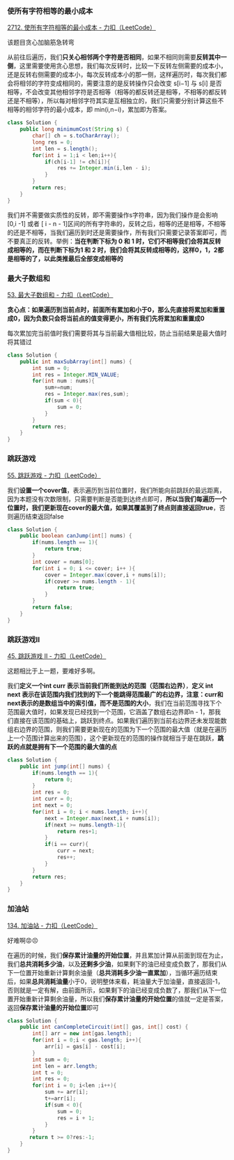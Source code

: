 ### 使所有字符相等的最小成本
[2712. 使所有字符相等的最小成本 - 力扣（LeetCode）](https://leetcode.cn/problems/minimum-cost-to-make-all-characters-equal/)

该题目贪心加脑筋急转弯

从前往后遍历，我们**只关心相邻两个字符是否相同**，如果不相同则需要**反转其中一侧**，这里需要使用贪心思想，我们每次反转时，比较一下反转左侧需要的成本小，还是反转右侧需要的成本小，每次反转成本小的那一侧，这样遍历时，每次我们都会将相邻的字符变成相同的，需要注意的是反转操作只会改变 s[i−1] 与 s[i] 是否相等，不会改变其他相邻字符是否相等（相等的都反转还是相等，不相等的都反转还是不相等），所以每对相邻字符其实是互相独立的，我们只需要分别计算这些不相等的相邻字符的最小成本，即 min(i,n−i)，累加即为答案。

```java
class Solution {
    public long minimumCost(String s) {
        char[] ch = s.toCharArray();
        long res = 0;
        int len = s.length();
        for(int i = 1;i < len;i++){
            if(ch[i-1] != ch[i]){
                res += Integer.min(i,len - i);
            }
        }
        return res;
    }
}
```

我们并不需要做实质性的反转，即不需要操作s字符串，因为我们操作是会影响 [0,i -1] 或者 [ i - n - 1]区间的所有字符串的，反转之后，相等的还是相等，不相等的还是不相等，当我们遍历到时还是需要操作，所有我们只需要记录答案即可，而不要真正的反转。举例：**当在判断下标为 0 和 1 时，它们不相等我们会将其反转成相等的，而在判断下标为1 和 2 时，我们会将其反转成相等的，这样0，1，2都是相等的了，以此类推最后全部变成相等的**



### 最大子数组和
[53. 最大子数组和 - 力扣（LeetCode）](https://leetcode.cn/problems/maximum-subarray/)

**贪心点：如果遍历到当前点时，前面所有累加和小于0，那么先直接将累加和重置成0，因为负数只会将当前点的值变得更小，所有我们先将累加和重置成0**

每次累加完当前值时我们需要将其与当前最大值相比较，防止当前结果是最大值时将其错过

```java
class Solution {
    public int maxSubArray(int[] nums) {
        int sum = 0;
        int res = Integer.MIN_VALUE;
        for(int num : nums){
            sum+=num;
            res = Integer.max(res,sum);
            if(sum < 0){
                sum = 0;
            }
        }
        return res;
    }
}
```



### 跳跃游戏
[55. 跳跃游戏 - 力扣（LeetCode）](https://leetcode.cn/problems/jump-game/)

我们**设置一个cover值**，表示遍历到当前位置时，我们所能向前跳跃的最远距离，因为本题没有次数限制，只需要判断是否能到达终点即可，**所以当我们每遍历一个位置时，我们更新现在cover的最大值，如果其覆盖到了终点则直接返回true**，否则遍历结束返回false

```java
class Solution {
    public boolean canJump(int[] nums) {
        if(nums.length == 1){
            return true;
        }
        int cover = nums[0];
        for(int i = 0; i <= cover; i++ ){
            cover = Integer.max(cover,i + nums[i]);
            if(cover >= nums.length - 1){
                return true;
            }
        }
        return false;
    }
}
```

### 跳跃游戏II
[45. 跳跃游戏 II - 力扣（LeetCode）](https://leetcode.cn/problems/jump-game-ii/)

这题相比于上一题，要难好多啊。

我们**定义一个int curr 表示当前我们所能到达的范围（范围右边界）**，**定义 int next 表示在该范围内我们找到的下一个能跳得范围最广的右边界，注意：curr和next表示的是数组当中的索引值，而不是范围的大小**，我们在当前范围寻找下个范围最大值时，如果发现已经找到一个范围，它涵盖了数组右边界即n - 1，那我们直接在该范围的基础上，跳跃到终点。如果我们遍历到当前右边界还未发现能数组右边界的范围，则我们需要更新现在的范围为下一个范围的最大值（就是在遍历上一个范围计算出来的范围），这个更新现在的范围的操作就相当于是在跳跃，**跳跃的点就是拥有下一个范围的最大值的点**

```java
class Solution {
    public int jump(int[] nums) {
        if(nums.length == 1){
            return 0;
        }
        int res = 0;
        int curr = 0;
        int next = 0;
        for(int i = 0; i < nums.length; i++){
            next = Integer.max(next,i + nums[i]);
            if(next >= nums.length-1){
                return res+1;
            }
            if(i == curr){
                curr = next;
                res++;
            }
        }
        return res;
    }
}
```

### 加油站
[134. 加油站 - 力扣（LeetCode）](https://leetcode.cn/problems/gas-station/)

好难啊😡😣

在遍历的时候，我们**保存累计油量的开始位置**，并且累加计算从前面到现在为止，我们**总共消耗多少油**，以及**还剩多少油**，如果剩下的油已经变成负数了，那我们从下一位置开始重新计算剩余油量（**总共消耗多少油一直累加**），当循环遍历结束后，如果**总共消耗油量**小于0，说明整体来看，耗油量大于加油量，直接返回-1，否则就是一定有解，由前面所示，如果剩下的油已经变成负数了，那我们从下一位置开始重新计算剩余油量，所以我们**保存累计油量的开始位置**的值就一定是答案，返回**保存累计油量的开始位置**即可

```java
class Solution {
    public int canCompleteCircuit(int[] gas, int[] cost) {
        int[] arr = new int[gas.length];
        for(int i = 0;i < gas.length; i++){
            arr[i] = gas[i] - cost[i];
        }
        int sum = 0;
        int len = arr.length;
        int t = 0;
        int res = 0;
        for(int i = 0; i<len ;i++){
            sum += arr[i];
            t+=arr[i];
            if(sum < 0){
                sum = 0;
                res = i + 1;
            }
        }
       return t >= 0?res:-1;
    }
}
```

